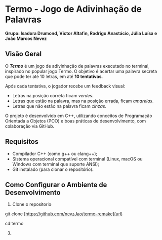 # Termo - Jogo de Adivinhação de Palavras
**Grupo: Isadora Drumond, Victor Altafin, Rodrigo Anastácio, Júlia Luísa e João Marcos Nevez**


## Visão Geral

O ***Termo*** é um jogo de adivinhação de palavras executado no terminal, inspirado no popular jogo Termo. O objetivo é acertar uma palavra secreta que pode ter até 10 letras, em até **10 tentativas**.

Após cada tentativa, o jogador recebe um feedback visual:
- Letras na posição correta ficam *verdes*.
- Letras que estão na palavra, mas na posição errada, ficam *amarelas*.
- Letras que não estão na palavra ficam *cinzas*.

O projeto é desenvolvido em C++, utilizando conceitos de Programação Orientada a Objetos (POO) e boas práticas de desenvolvimento, com colaboração via GitHub.


## Requisitos

- Compilador C++ (como g++ ou clang++);
- Sistema operacional compatível com terminal (Linux, macOS ou Windows com terminal que suporte ANSI);
- Git instalado (para clonar o repositório).


## Como Configurar o Ambiente de Desenvolvimento

1. Clone o repositorio

git clone [https://github.com/nevzJao/termo-remake](url)

cd termo

3. 
